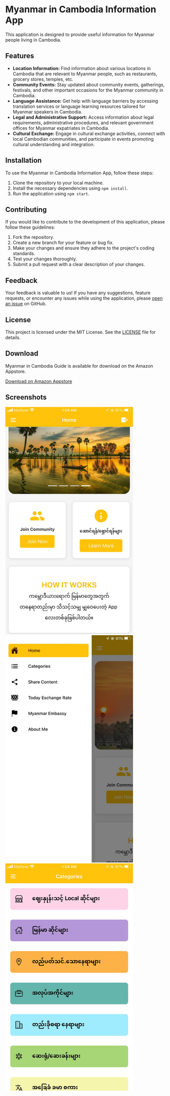 # Myanmar in Cambodia Information App

This application is designed to provide useful information for Myanmar people living in Cambodia.

## Features

- **Location Information:** Find information about various locations in Cambodia that are relevant to Myanmar people, such as restaurants, grocery stores, temples, etc.
- **Community Events:** Stay updated about community events, gatherings, festivals, and other important occasions for the Myanmar community in Cambodia.
- **Language Assistance:** Get help with language barriers by accessing translation services or language learning resources tailored for Myanmar speakers in Cambodia.
- **Legal and Administrative Support:** Access information about legal requirements, administrative procedures, and relevant government offices for Myanmar expatriates in Cambodia.
- **Cultural Exchange:** Engage in cultural exchange activities, connect with local Cambodian communities, and participate in events promoting cultural understanding and integration.

## Installation

To use the Myanmar in Cambodia Information App, follow these steps:

1. Clone the repository to your local machine.
2. Install the necessary dependencies using `npm install`.
3. Run the application using `npm start`.

## Contributing

If you would like to contribute to the development of this application, please follow these guidelines:

1. Fork the repository.
2. Create a new branch for your feature or bug fix.
3. Make your changes and ensure they adhere to the project's coding standards.
4. Test your changes thoroughly.
5. Submit a pull request with a clear description of your changes.

## Feedback

Your feedback is valuable to us! If you have any suggestions, feature requests, or encounter any issues while using the application, please [open an issue](https://github.com/HtetKo510217/myanmar-in-cambodia/issues) on GitHub.

## License

This project is licensed under the MIT License. See the [LICENSE](LICENSE) file for details.

## Download

Myanmar in Cambodia Guide is available for download on the Amazon Appstore.

[Download on Amazon Appstore](https://www.amazon.com/gp/product/B0D8B9CZXP)


## Screenshots

<img src="assets/images/readme/screenshot1.jpg" alt="Screenshot 1" width="400">
<img src="assets/images/readme/screenshot2.jpg" alt="Screenshot 1" width="400">
<img src="assets/images/readme/screenshot3.jpg" alt="Screenshot 1" width="400">

